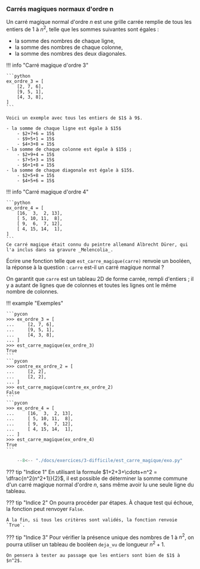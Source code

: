 

### Carrés magiques normaux d'ordre n 


Un carré magique normal d'ordre $n$ est une grille carrée remplie de tous les entiers de $1$ à $n^2$, telle que les sommes suivantes sont égales :

- la somme des nombres de chaque ligne,
- la somme des nombres de chaque colonne,
- la somme des nombres des deux diagonales.

!!! info "Carré magique d'ordre $3$"

    ```python
    ex_ordre_3 = [
        [2, 7, 6],
        [9, 5, 1],
        [4, 3, 8],
    ]
    ```

    Voici un exemple avec tous les entiers de $1$ à 9$.

    - la somme de chaque ligne est égale à $15$
        - $2+7+6 = 15$
        - $9+5+1 = 15$
        - $4+3+8 = 15$
    - la somme de chaque colonne est égale à $15$ ;
        - $2+9+4 = 15$
        - $7+5+3 = 15$
        - $6+1+8 = 15$
    - la somme de chaque diagonale est égale à $15$.
        - $2+5+8 = 15$
        - $4+5+6 = 15$


!!! info "Carré magique d'ordre $4$"

    ```python
    ex_ordre_4 = [
        [16,  3,  2, 13],
        [ 5, 10, 11,  8],
        [ 9,  6,  7, 12],
        [ 4, 15, 14,  1], 
    ]
    ```
    Ce carré magique était connu du peintre allemand Albrecht Dürer, qui l'a inclus dans sa gravure _Melencolia_.


Écrire une fonction telle que `est_carre_magique(carre)` renvoie un booléen, la réponse à la question : `carre` est-il un carré magique normal ?

On garantit que `carre` est un tableau 2D de forme carrée, rempli d'entiers ; il y a autant de lignes que de colonnes et toutes les lignes ont le même nombre de colonnes.

!!! example "Exemples"

    ```pycon
    >>> ex_ordre_3 = [
    ...     [2, 7, 6],
    ...     [9, 5, 1],
    ...     [4, 3, 8],
    ... ]
    >>> est_carre_magique(ex_ordre_3)
    True
    ```
    ```pycon
    >>> contre_ex_ordre_2 = [
    ...     [2, 2],
    ...     [2, 2],
    ... ]
    >>> est_carre_magique(contre_ex_ordre_2)
    False
    ```
    ```pycon
    >>> ex_ordre_4 = [
    ...     [16,  3,  2, 13],
    ...     [ 5, 10, 11,  8],
    ...     [ 9,  6,  7, 12],
    ...     [ 4, 15, 14,  1], 
    ... ]
    >>> est_carre_magique(ex_ordre_4)
    True
    ```



```python
    --8<-- "./docs/exercices/3-difficile/est_carre_magique/exo.py"
```


??? tip "Indice 1"
    En utilisant la formule $1+2+3+\cdots+n^2 = \dfrac{n^2(n^2+1)}{2}$, il est possible de déterminer la somme commune d'un carré magique normal d'ordre $n$, sans même avoir lu une seule ligne du tableau.

??? tip "Indice 2"
    On pourra procéder par étapes. À chaque test qui échoue, la fonction peut renvoyer `False`.

    À la fin, si tous les critères sont validés, la fonction renvoie `True`.

??? tip "Indice 3"
    Pour vérifier la présence unique des nombres de $1$ à $n^2$, on pourra utiliser un tableau de booléen `deja_vu` de longueur $n^2+1$.

    On pensera à tester au passage que les entiers sont bien de $1$ à $n^2$.
